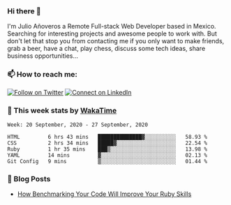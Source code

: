 ### Hi there 👋

I'm Julio Añoveros a Remote Full-stack Web Developer based in Mexico. Searching for interesting projects and awesome people to work with. But don't let that stop you from contacting me if you only want to make friends, grab a beer, have a chat, play chess, discuss some tech ideas, share business opportunities... 

### :mailbox: How to reach me:

[![Follow on Twitter](https://img.shields.io/badge/--twitter?label=Twitter&logo=Twitter&style=social)](https://twitter.com/AnoverosJulio) [![Connect on LinkedIn](https://img.shields.io/badge/--linkedin?label=LinkedIn&logo=LinkedIn&style=social)](https://www.linkedin.com/in/jubaan)

### :construction_worker: This week stats by [WakaTime]('https://wakatime.com')
<!--START_SECTION:waka-->
```text
Week: 20 September, 2020 - 27 September, 2020

HTML         6 hrs 43 mins   ██████████████▓░░░░░░░░░░   58.93 % 
CSS          2 hrs 34 mins   █████▓░░░░░░░░░░░░░░░░░░░   22.54 % 
Ruby         1 hr 35 mins    ███▒░░░░░░░░░░░░░░░░░░░░░   13.98 % 
YAML         14 mins         ▓░░░░░░░░░░░░░░░░░░░░░░░░   02.13 % 
Git Config   9 mins          ▒░░░░░░░░░░░░░░░░░░░░░░░░   01.44 % 
```
<!--END_SECTION:waka-->

### :newspaper: Blog Posts
<!-- BLOG-POST-LIST:START -->
- [How Benchmarking Your Code Will Improve Your Ruby Skills](https://dev.to/jubaan/how-benchmarking-your-code-will-improve-your-ruby-skills-2m83)
<!-- BLOG-POST-LIST:END -->


